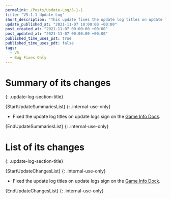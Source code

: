 ```yaml
---
permalink: /Posts/Update-Log/5-1-1
title: "V5.1.1 Update Log"
short_description: "This update fixes the update log titles on update logs sign on the [Game Info Dock](/Wiki/Docks/Game-Info-Dock)."
update_published_at: "2021-11-07 10:00:00 +00:00"
post_created_at: "2021-11-07 00:00:00 +00:00"
post_updated_at: "2021-11-07 00:00:00 +00:00"
published_time_uses_pst: true
published_time_uses_pdt: false
tags:
  - V5
  - Bug Fixes Only
---
```


# Summary of its changes
{: .update-log-section-title}

{StartUpdateSummariesList}
{: .internal-use-only}

* Fixed the update log titles on update logs sign on the [Game Info Dock](/Wiki/Docks/Game-Info-Dock).

{EndUpdateSummariesList}
{: .internal-use-only}

# List of its changes
{: .update-log-section-title}

{StartUpdateChangesList}
{: .internal-use-only}

* Fixed the update log titles on update logs sign on the [Game Info Dock](/Wiki/Docks/Game-Info-Dock).

{EndUpdateChangesList}
{: .internal-use-only}